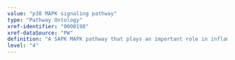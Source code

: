 ```yaml
---
value: "p38 MAPK signaling pathway"
type: "Pathway Ontology"
xref-identifier: "0000198"
xref-dataSource: "PW"
definition: "A SAPK MAPK pathway that plays an important role in inflammation and may be involved in several forms of cancer."
level: "4"
---
```

